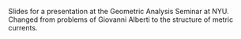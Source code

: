 Slides for a presentation at the Geometric Analysis Seminar at NYU.
Changed from problems of Giovanni Alberti to the structure of metric currents.
